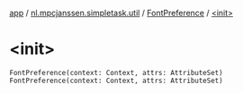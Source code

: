 [app](../../index.md) / [nl.mpcjanssen.simpletask.util](../index.md) / [FontPreference](index.md) / [&lt;init&gt;](.)

# &lt;init&gt;

`FontPreference(context: Context, attrs: AttributeSet)`
`FontPreference(context: Context, attrs: AttributeSet)`